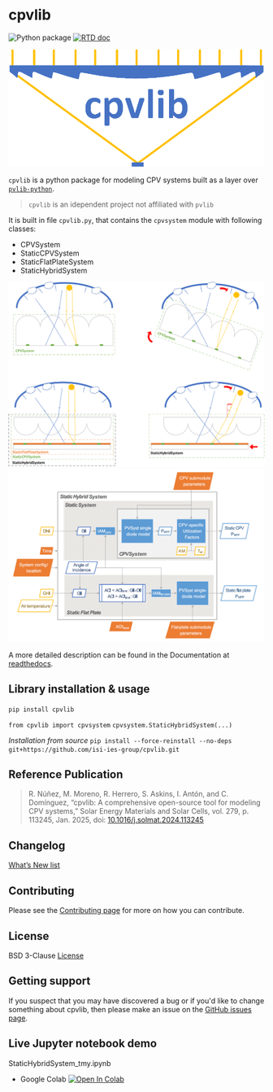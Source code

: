 # cpvlib
![Python package](https://github.com/isi-ies-group/cpvlib/workflows/Python%20package/badge.svg)
<a href="http://cpvlib.readthedocs.org/">
  <img src="https://readthedocs.org/projects/cpvlib/badge/?style=plastic" alt="RTD doc" />
</a>

<img src="docs/source/_images/cpvlib_logo.png" width="800" alt="cpvlib logo">

`cpvlib` is a python package for modeling CPV systems built as a layer over [`pvlib-python`](https://github.com/pvlib/pvlib-python).  
>`cpvlib` is an idependent project not affiliated with `pvlib`

It is built in file `cpvlib.py`, that contains the `cpvsystem` module with following classes:

* CPVSystem
* StaticCPVSystem
* StaticFlatPlateSystem
* StaticHybridSystem

<img src="docs/source/_images/cpvlib_mods.png" width="800" alt="cpvlib classes">
<img src="docs/source/_images/cpvlib_schema.png" width="800" alt="cpvlib classes schema">

A more detailed description can be found in the Documentation at [readthedocs](http://cpvlib.readthedocs.io).

## Library installation & usage

`pip install cpvlib`

`from cpvlib import cpvsystem`
`cpvsystem.StaticHybridSystem(...)`

*Installation from source*
`pip install --force-reinstall --no-deps git+https://github.com/isi-ies-group/cpvlib.git`

## Reference Publication
> R. Núñez, M. Moreno, R. Herrero, S. Askins, I. Antón, and C. Domínguez, “cpvlib: A comprehensive open-source tool for modeling CPV systems,” Solar Energy Materials and Solar Cells, vol. 279, p. 113245, Jan. 2025, doi: [10.1016/j.solmat.2024.113245](https://doi.org/10.1016/j.solmat.2024.113245)

## Changelog
[What’s New list](https://cpvlib.readthedocs.io/en/latest/whatsnew.html)

## Contributing
Please see the [Contributing page](http://cpvlib.readthedocs.io/en/latest/contributing.html) for more on how you can contribute.
 
## License
BSD 3-Clause [License](https://github.com/isi-ies-group/cpvlib/blob/master/LICENSE)

## Getting support
If you suspect that you may have discovered a bug or if you'd like to change something about cpvlib, then please make an issue on the [GitHub issues page](https://github.com/isi-ies-group/issues).

## Live Jupyter notebook demo
StaticHybridSystem_tmy.ipynb
<!---* Binder [![Binder](https://mybinder.org/badge_logo.svg)](https://mybinder.org/v2/gh/isi-ies-group/cpvlib/master?filepath=docs/examples/StaticHybridSystem_tmy.ipynb)
--->
* Google Colab [![Open In Colab](https://colab.research.google.com/assets/colab-badge.svg)](https://colab.research.google.com/github/isi-ies-group/cpvlib/blob/master/docs/examples/StaticHybridSystem_tmy.ipynb)

<!---
*Testing dataset* [![DOI](https://zenodo.org/badge/DOI/10.5281/zenodo.3346823.svg)](https://doi.org/10.5281/zenodo.3346823)
--->
